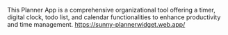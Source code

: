 This Planner App is a comprehensive organizational tool offering a timer, digital clock, todo list, and calendar functionalities to enhance productivity and time management.
https://sunny-plannerwidget.web.app/
